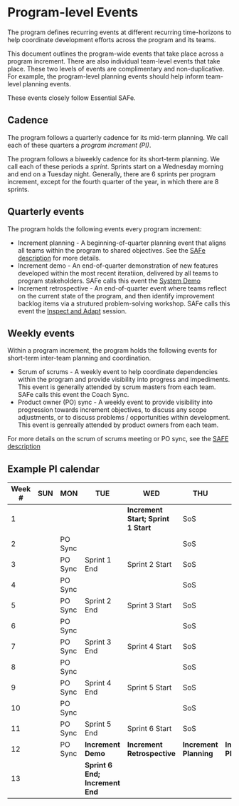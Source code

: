 # Program-level Events

The program defines recurring events at different recurring time-horizons to help coordinate development efforts across the program and its teams. 

This document outlines the program-wide events that take place across a program increment. There are also individual team-level events that take place. These two levels of events are complimentary and non-duplicative. For example, the program-level planning events should help inform team-level planning events. 

These events closely follow Essential SAFe.

## Cadence

The program follows a quarterly cadence for its mid-term planning. We call each of these quarters a *program increment (PI)*. 

The program follows a biweekly cadence for its short-term planning. We call each of these periods a *sprint*. Sprints start on a Wednesday morning and end on a Tuesday night. Generally, there are 6 sprints per program increment, except for the fourth quarter of the year, in which there are 8 sprints.

## Quarterly events

The program holds the following events every program increment:

- Increment planning - A beginning-of-quarter planning event that aligns all teams within the program to shared objectives. See the [SAFe description](https://scaledagileframework.com/pi-planning/) for more details.
- Increment demo - An end-of-quarter demonstration of new features developed within the most recent iteratiion, delivered by all teams to program stakeholders. SAFe calls this event the [System Demo](https://scaledagileframework.com/system-demo/)
- Increment retrospective - An end-of-quarter event where teams reflect on the current state of the program, and then identify improvement backlog items via a strutured problem-solving workshop. SAFe calls this event the [Inspect and Adapt](https://scaledagileframework.com/inspect-and-adapt/) session.

## Weekly events

Within a program increment, the program holds the following events for short-term inter-team planning and coordination.

- Scrum of scrums - A weekly event to help coordinate dependencies within the program and provide visibility into progress and impediments. This event is generally attended by scrum masters from each team. SAFe calls this event the Coach Sync. 
- Product owner (PO) sync - A weekly event to provide visibility into progression towards increment objectives, to discuss any scope adjustments, or to discuss problems / opportunities within development. This event is genreally attended by product owners from each team.

For more details on the scrum of scrums meeting or PO sync, see the [SAFE description](https://scaledagileframework.com/planning-interval/)

## Example PI calendar

| Week # | SUN | MON | TUE | WED | THU | FRI | SAT | 
| --- | --- | --- | --- | --- | --- | --- | --- |
| 1 | | | | **Increment Start; Sprint 1 Start** | SoS | | | 
| 2 | | PO Sync | | | SoS | | | 
| 3 | | PO Sync | Sprint 1 End | Sprint 2 Start | SoS | | | 
| 4 | | PO Sync | | | SoS | | | 
| 5 | | PO Sync | Sprint 2 End | Sprint 3 Start | SoS | | | 
| 6 | | PO Sync | | | SoS | | | 
| 7 | | PO Sync | Sprint 3 End | Sprint 4 Start | SoS | | | 
| 8 | | PO Sync | | | SoS | | | 
| 9 | | PO Sync | Sprint 4 End | Sprint 5 Start | SoS | | | 
| 10 | | PO Sync | | | SoS | | | 
| 11 | | PO Sync | Sprint 5 End | Sprint 6 Start | SoS | | | 
| 12 | | PO Sync | **Increment Demo** | **Increment Retrospective** | **Increment Planning** | **Increment Planning** | | 
| 13 | | | **Sprint 6 End; Increment End** | | | | | 
